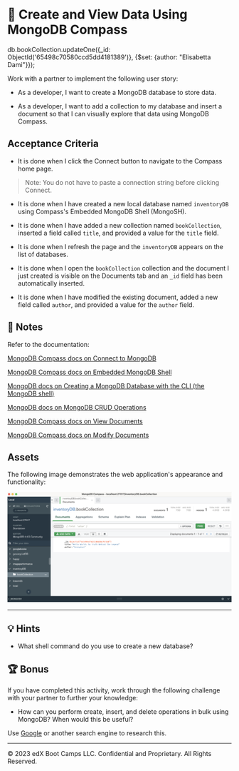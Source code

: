# 📖 Create and View Data Using MongoDB Compass

db.bookCollection.updateOne({_id: ObjectId('65498c70580ccd5dd4181389')}, {$set: {author: "Elisabetta Dami"}});

Work with a partner to implement the following user story:

* As a developer, I want to create a MongoDB database to store data.

* As a developer, I want to add a collection to my database and insert a document so that I can visually explore that data using MongoDB Compass.

## Acceptance Criteria

* It is done when I click the Connect button to navigate to the Compass home page.

> Note: You do not have to paste a connection string before clicking Connect.

* It is done when I have created a new local database named `inventoryDB` using Compass's Embedded MongoDB Shell (MongoSH).

* It is done when I have added a new collection named `bookCollection`, inserted a field called `title`, and provided a value for the `title` field.

* It is done when I refresh the page and the `inventoryDB` appears on the list of databases.

* It is done when I open the `bookCollection` collection and the document I just created is visible on the Documents tab and an `_id` field has been automatically inserted.

* It is done when I have modified the existing document, added a new field called `author`, and provided a value for the `author` field.

## 📝 Notes

Refer to the documentation:

[MongoDB Compass docs on Connect to MongoDB](https://docs.mongodb.com/compass/current/connect/)

[MongoDB Compass docs on Embedded MongoDB Shell](https://docs.mongodb.com/compass/current/embedded-shell/)

[MongoDB docs on Creating a MongoDB Database with the CLI (the MongoDB shell)](https://www.mongodb.com/basics/create-database)

[MongoDB docs on MongoDB CRUD Operations](https://docs.mongodb.com/manual/crud/)

[MongoDB Compass docs on View Documents](https://docs.mongodb.com/compass/current/documents/view/)

[MongoDB Compass docs on Modify Documents](https://docs.mongodb.com/compass/current/documents/modify/)

## Assets

The following image demonstrates the web application's appearance and functionality:

![Image showing bookCollection collection with one document in Compass.](./assets/image_1.png)

---

## 💡 Hints

* What shell command do you use to create a new database?

## 🏆 Bonus

If you have completed this activity, work through the following challenge with your partner to further your knowledge:

* How can you perform create, insert, and delete operations in bulk using MongoDB? When would this be useful?

Use [Google](https://www.google.com) or another search engine to research this.

---
© 2023 edX Boot Camps LLC. Confidential and Proprietary. All Rights Reserved.
